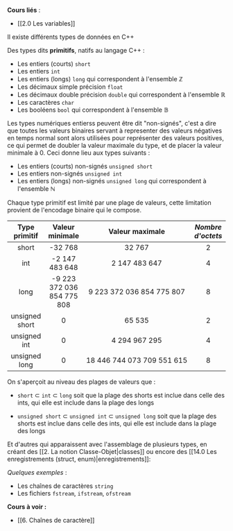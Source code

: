 **Cours liés** : 
- [[2.0 Les variables]]

Il existe différents types de données en C++

Des types dits **primitifs**, natifs au langage C++ : 

- Les entiers (courts) `short`
- Les entiers `int`
- Les entiers (longs) `long` qui correspondent à l'ensemble $\mathbb{Z}$ 
- Les décimaux simple précision `float`
- Les décimaux double précision `double` qui correspondent à l'ensemble $\mathbb{R}$
- Les caractères `char`
- Les booléens `bool` qui correspondent à l'ensemble $\mathbb{B}$

Les types numériques entierss peuvent être dit "non-signés", c'est a dire que toutes les valeurs binaires servant à representer des valeurs négatives en temps normal sont alors utilisées pour représenter des valeurs positives, ce qui permet de doubler la valeur maximale du type, et de placer la valeur minimale à 0. Ceci donne lieu aux types suivants : 

- Les entiers (courts) non-signés `unsigned short`
- Les entiers non-signés `unsigned int` 
- Les entiers (longs) non-signés `unsigned long` qui correspondent à l'ensemble $\mathbb{N}$

Chaque type primitif est limité par une plage de valeurs, cette limitation provient de l'encodage binaire qui le compose.

**Type primitif** | Valeur minimale | Valeur maximale | *Nombre d'octets*
:-: | :-: | :-: | :-: 
short |-32 768|32 767| 2
int |-2 147 483 648|2 147 483 647|4
long |-9 223 372 036 854 775 808|9 223 372 036 854 775 807|8
unsigned short |0|65 535|2
unsigned int |0|4 294 967 295|4
unsigned long |0|18 446 744 073 709 551 615|8

On s'aperçoit au niveau des plages de valeurs que : 

- `short` $\subset$ `int` $\subset$ `long` soit que la plage des shorts est inclue dans celle des ints, qui elle est include dans la plage des longs

- `unsigned short` $\subset$ `unsigned int` $\subset$ `unsigned long` soit que la plage des shorts est inclue dans celle des ints, qui elle est include dans la plage des longs

Et d'autres qui apparaissent avec l'assemblage de plusieurs types, en créant des [[2. La notion Classe-Objet|classes]] ou encore des [[14.0 Les enregistrements (struct, enum)|enregistrements]]: 

*Quelques exemples* :
- Les chaînes de caractères `string`
- Les fichiers `fstream`, `ifstream`, `ofstream`

**Cours à voir :**
- [[6. Chaînes de caractère]]



